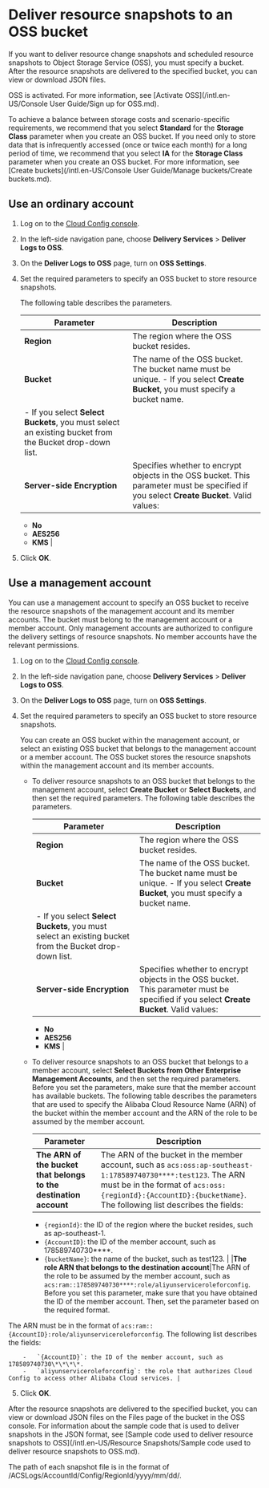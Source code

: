 # Deliver resource snapshots to an OSS bucket

If you want to deliver resource change snapshots and scheduled resource snapshots to Object Storage Service \(OSS\), you must specify a bucket. After the resource snapshots are delivered to the specified bucket, you can view or download JSON files.

OSS is activated. For more information, see [Activate OSS](/intl.en-US/Console User Guide/Sign up for OSS.md).

To achieve a balance between storage costs and scenario-specific requirements, we recommend that you select **Standard** for the **Storage Class** parameter when you create an OSS bucket. If you need only to store data that is infrequently accessed \(once or twice each month\) for a long period of time, we recommend that you select **IA** for the **Storage Class** parameter when you create an OSS bucket. For more information, see [Create buckets](/intl.en-US/Console User Guide/Manage buckets/Create buckets.md).

## Use an ordinary account

1.  Log on to the [Cloud Config console](https://config.console.aliyun.com).

2.  In the left-side navigation pane, choose **Delivery Services** \> **Deliver Logs to OSS**.

3.  On the **Deliver Logs to OSS** page, turn on **OSS Settings**.

4.  Set the required parameters to specify an OSS bucket to store resource snapshots.

    The following table describes the parameters.

    |Parameter|Description|
    |---------|-----------|
    |**Region**|The region where the OSS bucket resides.|
    |**Bucket**|The name of the OSS bucket. The bucket name must be unique.     -   If you select **Create Bucket**, you must specify a bucket name.
    -   If you select **Select Buckets**, you must select an existing bucket from the Bucket drop-down list. |
    |**Server-side Encryption**|Specifies whether to encrypt objects in the OSS bucket. This parameter must be specified if you select **Create Bucket**. Valid values:

    -   **No**
    -   **AES256**
    -   **KMS** |

5.  Click **OK**.


## Use a management account

You can use a management account to specify an OSS bucket to receive the resource snapshots of the management account and its member accounts. The bucket must belong to the management account or a member account. Only management accounts are authorized to configure the delivery settings of resource snapshots. No member accounts have the relevant permissions.

1.  Log on to the [Cloud Config console](https://config.console.aliyun.com).

2.  In the left-side navigation pane, choose **Delivery Services** \> **Deliver Logs to OSS**.

3.  On the **Deliver Logs to OSS** page, turn on **OSS Settings**.

4.  Set the required parameters to specify an OSS bucket to store resource snapshots.

    You can create an OSS bucket within the management account, or select an existing OSS bucket that belongs to the management account or a member account. The OSS bucket stores the resource snapshots within the management account and its member accounts.

    -   To deliver resource snapshots to an OSS bucket that belongs to the management account, select **Create Bucket** or **Select Buckets**, and then set the required parameters. The following table describes the parameters.

        |Parameter|Description|
        |---------|-----------|
        |**Region**|The region where the OSS bucket resides.|
        |**Bucket**|The name of the OSS bucket. The bucket name must be unique.         -   If you select **Create Bucket**, you must specify a bucket name.
        -   If you select **Select Buckets**, you must select an existing bucket from the Bucket drop-down list. |
        |**Server-side Encryption**|Specifies whether to encrypt objects in the OSS bucket. This parameter must be specified if you select **Create Bucket**. Valid values:

        -   **No**
        -   **AES256**
        -   **KMS** |

    -   To deliver resource snapshots to an OSS bucket that belongs to a member account, select **Select Buckets from Other Enterprise Management Accounts**, and then set the required parameters. Before you set the parameters, make sure that the member account has available buckets. The following table describes the parameters that are used to specify the Alibaba Cloud Resource Name \(ARN\) of the bucket within the member account and the ARN of the role to be assumed by the member account.

        |Parameter|Description|
        |---------|-----------|
        |**The ARN of the bucket that belongs to the destination account**|The ARN of the bucket in the member account, such as `acs:oss:ap-southeast-1:178589740730****:test123`. The ARN must be in the format of `acs:oss:{regionId}:{AccountID}:{bucketName}`. The following list describes the fields:

        -   `{regionId}`: the ID of the region where the bucket resides, such as ap-southeast-1.
        -   `{AccountID}`: the ID of the member account, such as 178589740730\*\*\*\*.
        -   `{bucketName}`: the name of the bucket, such as test123. |
        |**The role ARN that belongs to the destination account**|The ARN of the role to be assumed by the member account, such as `acs:ram::178589740730****:role/aliyunserviceroleforconfig`. Before you set this parameter, make sure that you have obtained the ID of the member account. Then, set the parameter based on the required format.

The ARN must be in the format of `acs:ram::{AccountID}:role/aliyunserviceroleforconfig`. The following list describes the fields:

        -   `{AccountID}`: the ID of the member account, such as 178589740730\*\*\*\*.
        -   `aliyunserviceroleforconfig`: the role that authorizes Cloud Config to access other Alibaba Cloud services. |

5.  Click **OK**.


After the resource snapshots are delivered to the specified bucket, you can view or download JSON files on the Files page of the bucket in the OSS console. For information about the sample code that is used to deliver snapshots in the JSON format, see [Sample code used to deliver resource snapshots to OSS](/intl.en-US/Resource Snapshots/Sample code used to deliver resource snapshots to OSS.md).

The path of each snapshot file is in the format of /ACSLogs/AccountId/Config/RegionId/yyyy/mm/dd/.

